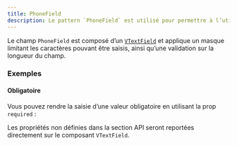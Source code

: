 ```yaml
---
title: PhoneField
description: Le pattern `PhoneField` est utilisé pour permettre à l’utilisateur de saisir un numéro de téléphone.
---
```


<doc-tabs>

<doc-tab-item label="Utilisation">

Le champ `PhoneField` est composé d’un [`VTextField`](https://vuetifyjs.com/en/components/text-fields/) et applique un masque limitant les caractères pouvant être saisis, ainsi qu’une validation sur la longueur du champ.

<doc-usage name="phone-field"></doc-usage>

### Exemples

#### Obligatoire

Vous pouvez rendre la saisie d’une valeur obligatoire en utilisant la prop `required` :

<doc-example file="phone-field/required"></doc-example>

</doc-tab-item>

<doc-tab-item label="API">

<doc-alert type="info">

Les propriétés non définies dans la section API seront reportées directement sur le composant `VTextField`.

</doc-alert>

<doc-api name="phone-field"></doc-api>
</doc-tab-item>

</doc-tabs>

